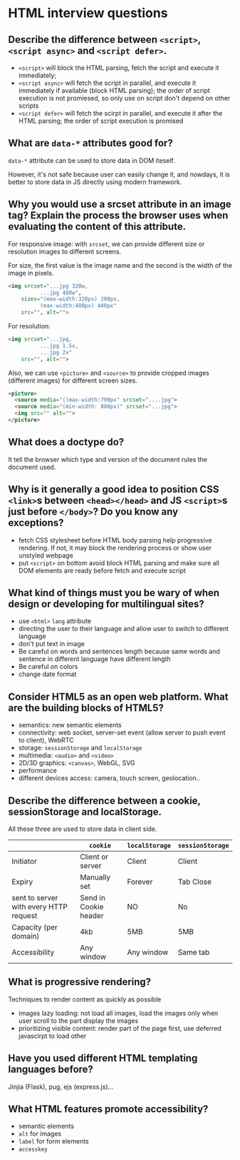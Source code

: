 # HTML interview questions

## Describe the difference between `<script>`, `<script async>` and `<script defer>`.
- `<script>` will block the HTML parsing, fetch the script and execute it immediately;
- `<script async>` will fetch the script in parallel, and execute it immediately if available (block HTML parsing); the order of script execution is not promiesed, so only use on script don't depend on other scripts
- `<script defer>` will fetch the scirpt in parallel, and execute it after the HTML parsing; the order of script execution is promised
## What are `data-*` attributes good for?
`data-*` attribute can be used to store data in DOM iteself.

However, it's not safe because user can easily change it, and nowdays, it is better to store data in JS directly using modern framework.

## Why you would use a srcset attribute in an image tag? Explain the process the browser uses when evaluating the content of this attribute.
For responsive image: with `srcset`, we can provide different size or resolution images to different screens.

For size, the first value is the image name and the second is the width of the image in pixels.
```html
<img srcset="...jpg 320w,
          ...jpg 480w",
    sizes="(max-width:320px) 280px,
          (max-width:480px) 440px"
    src="", alt="">
```

For resolution:
```html
<img srcset="...jpg,
          ...jpg 1.5x,
          ...jpg 2x"
    src="", alt="">
```

Also, we can use `<picture>` and `<source>` to provide cropped images (different images) for different screen sizes.

```html
<picture>
  <source media="()max-width:799px" srcset="....jpg">
  <source media="(min-width: 800px)" srcset="...jpg">
  <img src="" alt="">
</picture>
```
## What does a doctype do?
It tell the browser which type and version of the document rules the document used.

## Why is it generally a good idea to position CSS `<link>`s between `<head></head>` and JS `<script>`s just before `</body>`? Do you know any exceptions?

- fetch CSS stylesheet before HTML body parsing help progressive rendering. If not, it may block the rendering process or show user unstyled webpage
- put `<script>` on bottom avoid block HTML parsing and make sure all DOM elements are ready before fetch and execute script

## What kind of things must you be wary of when design or developing for multilingual sites?
- use `<html>` `lang` attribute
- directing the user to their language and allow user to switch to different language
- don't put text in image
- Be careful on words and sentences length because same words and sentence in different language have different length
- Be careful on colors
- change date format
## Consider HTML5 as an open web platform. What are the building blocks of HTML5?
- semantics: new semantic elements
- connectivity: web socket, server-set event (allow server to push event to client), WebRTC
- storage: `sessionStorage` and `localStorage`
- multimedia: `<audio>` and `<video>`
- 2D/3D graphics: `<canvas>`, WebGL, SVG
- performance
- different devices access: camera, touch screen, geolocation..

## Describe the difference between a cookie, sessionStorage and localStorage.
All these three are used to store data in client side.

|     | `cookie` | `localStorage` | `sessionStorage` |
| --- | -------- | -------------- | ---------------- |
| Initiator | Client or server | Client | Client     |
| Expiry | Manually set | Forever | Tab Close        |
| sent to server with every HTTP request| Send in Cookie header | NO | No|
|Capacity (per domain)| 4kb | 5MB | 5MB |
|Accessibility| Any window | Any window | Same tab |

## What is progressive rendering?
Techniques to render content as quickly as possible
- images lazy loading: not load all images, load the images only when user scroll to the part display the images
- prioritizing visible content: render part of the page first, use deferred javascirpt to load other

## Have you used different HTML templating languages before?
Jinjia (Flask), pug, ejs (express.js)...

## What HTML features promote accessibility?
- semantic elements
- `alt` for images
- `label` for form elements
- `accesskey`
